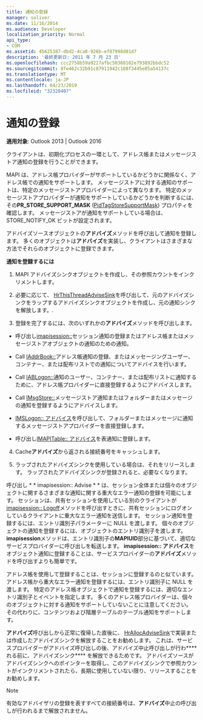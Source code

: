 ```yaml
---
title: 通知の登録
manager: soliver
ms.date: 11/16/2014
ms.audience: Developer
localization_priority: Normal
api_type:
- COM
ms.assetid: 45625387-dbd2-4ca8-926b-ef87998d01d7
description: '最終更新日: 2011 年 7 月 23 日'
ms.openlocfilehash: ccc2758b59a9227afbc50360102e793892bbdc52
ms.sourcegitcommit: 8fe462c32b91c87911942c188f3445e85a54137c
ms.translationtype: MT
ms.contentlocale: ja-JP
ms.lasthandoff: 04/23/2019
ms.locfileid: "32328407"
---
```

# <a name="registering-for-a-notification"></a>通知の登録

  
  
**適用対象**: Outlook 2013 | Outlook 2016 
  
クライアントは、初期化プロセスの一環として、アドレス帳またはメッセージストア通知の登録を行うことができます。
  
MAPI は、アドレス帳プロバイダーがサポートしているかどうかに関係なく、アドレス帳での通知をサポートします。 メッセージストアに対する通知のサポートは、特定のメッセージストアプロバイダーによって異なります。 特定のメッセージストアプロバイダーが通知をサポートしているかどうかを判断するには、その**PR_STORE_SUPPORT_MASK** ([PidTagStoreSupportMask](pidtagstoresupportmask-canonical-property.md)) プロパティを確認します。 メッセージストアが通知をサポートしている場合は、STORE_NOTIFY_OK ビットが設定されます。 
  
アドバイズソースオブジェクトの**アドバイズ**メソッドを呼び出して通知を登録します。 多くのオブジェクトは**アドバイズ**を実装し、クライアントはさまざまな方法でそれらのオブジェクトに登録できます。 
  
 **通知を登録するには**
  
1. MAPI アドバイズシンクオブジェクトを作成し、その参照カウントをインクリメントします。
    
2. 必要に応じて、 [HrThisThreadAdviseSink](hrthisthreadadvisesink.md)を呼び出して、元のアドバイズシンクをラップするアドバイズシンクオブジェクトを作成し、元の通知シンクを解放します。. 
    
3. 登録を完了するには、次のいずれかの**アドバイズ**メソッドを呼び出します。 
    
  - 呼び出し[imapisession::](imapisession-advise.md)セッション通知の登録またはアドレス帳またはメッセージストアオブジェクトの通知のための通知。 
    
  - Call [IAddrBook::](iaddrbook-advise.md)アドレス帳通知の登録、またはメッセージングユーザー、コンテナー、または配布リストでの通知についてアドバイスを行います。 
    
  - Call [IABLogon::](iablogon-advise.md)通知のユーザー、コンテナー、または配布リストに通知するために、アドレス帳プロバイダーに直接登録するようにアドバイスします。 
    
  - Call [IMsgStore::](imsgstore-advise.md)メッセージストア通知またはフォルダーまたはメッセージの通知を登録するようにアドバイスします。 
    
  - [IMSLogon:: アドバイス](imslogon-advise.md)を呼び出して、フォルダーまたはメッセージに通知するメッセージストアプロバイダーを直接登録します。 
    
  - 呼び出し[IMAPITable:: アドバイス](imapitable-advise.md)を表通知に登録します。 
    
4. Cache**アドバイズ**から返される接続番号をキャッシュします。
    
5. ラップされたアドバイズシンクを使用している場合は、それをリリースします。 ラップされたアドバイズシンクが登録されると、必要なくなります。
    
呼び出し * * imapisession:: Advise * * は、セッション全体または個々のオブジェクトに関するさまざまな通知に関する重大なエラー通知の登録を可能にします。 セッションは、共有セッションを使用している別のクライアントが[imapisession:: Logoff](imapisession-logoff.md)メソッドを呼び出すときに、共有セッションにログオンしているクライアントに重大なエラー通知を送信します。 セッション通知を登録するには、エントリ識別子パラメーターに NULL を渡します。 個々のオブジェクトの通知を登録するには、オブジェクトのエントリ識別子を渡します。 **imapisession**メソッドは、エントリ識別子の**MAPIUID**部分に基づいて、適切なサービスプロバイダーに呼び出しを転送します。 **imapisession:: アドバイス**をオブジェクト通知に登録することは、サービスプロバイダーの**アドバイズ**メソッドを呼び出すよりも簡単です。 
  
アドレス帳を使用して登録することは、セッションに登録するのと似ています。 アドレス帳から重大なエラー通知を登録するには、エントリ識別子に NULL を渡します。 特定のアドレス帳オブジェクトで通知を登録するには、適切なエントリ識別子とイベントを指定します。 多くのアドレス帳プロバイダーは、個々のオブジェクトに対する通知をサポートしていないことに注意してください。 その代わりに、コンテンツおよび階層テーブルのテーブル通知をサポートします。 
  
**アドバイズ**呼び出しから正常に復帰した直後に、 [HrAllocAdviseSink](hrallocadvisesink.md)で実装または作成したアドバイズシンクを解放することをお勧めします。 これは、サービスプロバイダーがアドバイズ呼び出しの後、アドバイズ中止呼び出しが行わ**** れる前に、アドバイズシンク**** を解放できるためです。 アドバイズソースがアドバイズシンクへのポインターを取得し、このアドバイズシンクで参照カウントがインクリメントされたら、長期に使用していない限り、リリースすることをお勧めします。 
  
> [!NOTE]
> 有効なアドバイザリの登録を表すすべての接続番号は、**アドバイズ**中止の呼び出しが行われるまで解放されません。 
  

